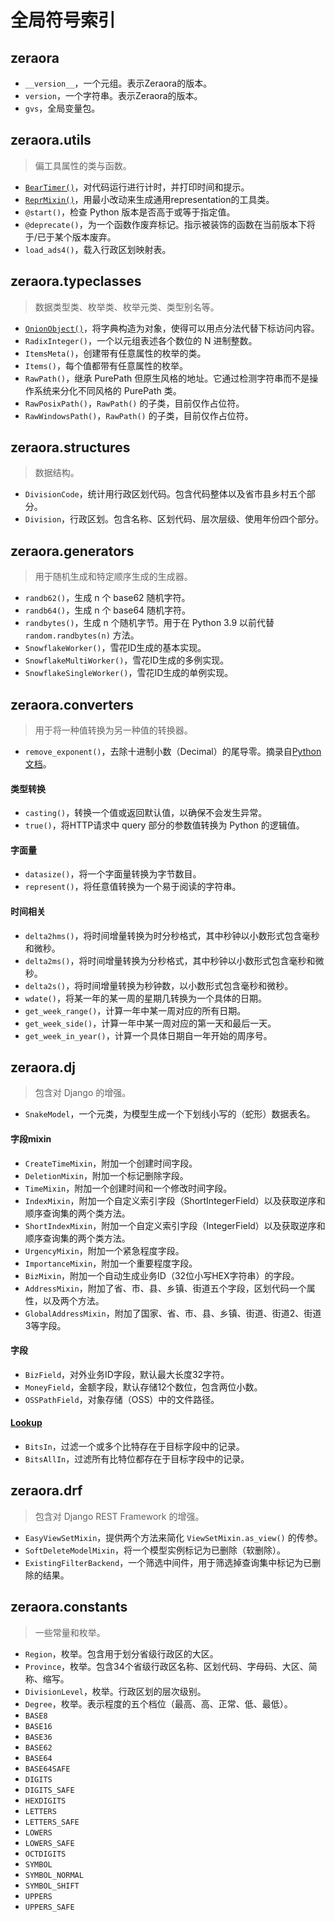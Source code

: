 # 全局符号索引

## zeraora

- `__version__`，一个元组。表示Zeraora的版本。
- `version`，一个字符串。表示Zeraora的版本。
- `gvs`，全局变量包。

## zeraora.utils

> 偏工具属性的类与函数。

- [`BearTimer()`](./zeraora/BearTimer.md)，对代码运行进行计时，并打印时间和提示。
- [`ReprMixin()`](./zeraora/ReprMixin.md)，用最小改动来生成通用representation的工具类。
- `@start()`，检查 Python 版本是否高于或等于指定值。
- `@deprecate()`，为一个函数作废弃标记。指示被装饰的函数在当前版本下将于/已于某个版本废弃。
- `load_ads4()`，载入行政区划映射表。

## zeraora.typeclasses

> 数据类型类、枚举类、枚举元类、类型别名等。

- [`OnionObject()`](./zeraora/OnionObject.md)，将字典构造为对象，使得可以用点分法代替下标访问内容。
- `RadixInteger()`，一个以元组表述各个数位的 N 进制整数。
- `ItemsMeta()`，创建带有任意属性的枚举的类。
- `Items()`，每个值都带有任意属性的枚举。
- `RawPath()`，继承 PurePath 但原生风格的地址。它通过检测字符串而不是操作系统来分化不同风格的 PurePath 类。
- `RawPosixPath()`，`RawPath()` 的子类，目前仅作占位符。
- `RawWindowsPath()`，`RawPath()` 的子类，目前仅作占位符。

## zeraora.structures

> 数据结构。

- `DivisionCode`，统计用行政区划代码。包含代码整体以及省市县乡村五个部分。
- `Division`，行政区划。包含名称、区划代码、层次层级、使用年份四个部分。

## zeraora.generators

> 用于随机生成和特定顺序生成的生成器。

- `randb62()`，生成 n 个 base62 随机字符。
- `randb64()`，生成 n 个 base64 随机字符。
- `randbytes()`，生成 n 个随机字节。用于在 Python 3.9 以前代替 `random.randbytes(n)` 方法。
- `SnowflakeWorker()`，雪花ID生成的基本实现。
- `SnowflakeMultiWorker()`，雪花ID生成的多例实现。
- `SnowflakeSingleWorker()`，雪花ID生成的单例实现。

## zeraora.converters

> 用于将一种值转换为另一种值的转换器。

- `remove_exponent()`，去除十进制小数（Decimal）的尾导零。摘录自[Python文档](https://docs.python.org/zh-cn/3/library/decimal.html#decimal-faq)。

#### 类型转换

- `casting()`，转换一个值或返回默认值，以确保不会发生异常。
- `true()`，将HTTP请求中 query 部分的参数值转换为 Python 的逻辑值。

#### 字面量

- `datasize()`，将一个字面量转换为字节数目。
- `represent()`，将任意值转换为一个易于阅读的字符串。

#### 时间相关

- `delta2hms()`，将时间增量转换为时分秒格式，其中秒钟以小数形式包含毫秒和微秒。
- `delta2ms()`，将时间增量转换为分秒格式，其中秒钟以小数形式包含毫秒和微秒。
- `delta2s()`，将时间增量转换为秒钟数，以小数形式包含毫秒和微秒。
- `wdate()`，将某一年的某一周的星期几转换为一个具体的日期。
- `get_week_range()`，计算一年中某一周对应的所有日期。
- `get_week_side()`，计算一年中某一周对应的第一天和最后一天。
- `get_week_in_year()`，计算一个具体日期自一年开始的周序号。

## zeraora.dj

> 包含对 Django 的增强。

- `SnakeModel`，一个元类，为模型生成一个下划线小写的（蛇形）数据表名。

#### 字段mixin

- `CreateTimeMixin`，附加一个创建时间字段。
- `DeletionMixin`，附加一个标记删除字段。
- `TimeMixin`，附加一个创建时间和一个修改时间字段。
- `IndexMixin`，附加一个自定义索引字段（ShortIntegerField）以及获取逆序和顺序查询集的两个类方法。
- `ShortIndexMixin`，附加一个自定义索引字段（IntegerField）以及获取逆序和顺序查询集的两个类方法。
- `UrgencyMixin`，附加一个紧急程度字段。
- `ImportanceMixin`，附加一个重要程度字段。
- `BizMixin`，附加一个自动生成业务ID（32位小写HEX字符串）的字段。
- `AddressMixin`，附加了省、市、县、乡镇、街道五个字段，区划代码一个属性，以及两个方法。
- `GlobalAddressMixin`，附加了国家、省、市、县、乡镇、街道、街道2、街道3等字段。

#### 字段

- `BizField`，对外业务ID字段，默认最大长度32字符。
- `MoneyField`，金额字段，默认存储12个数位，包含两位小数。
- `OSSPathField`，对象存储（OSS）中的文件路径。

#### [Lookup](https://docs.djangoproject.com/zh-hans/4.2/ref/models/lookups/#lookup-reference)

- `BitsIn`，过滤一个或多个比特存在于目标字段中的记录。
- `BitsAllIn`，过滤所有比特位都存在于目标字段中的记录。


## zeraora.drf

> 包含对 Django REST Framework 的增强。

- `EasyViewSetMixin`，提供两个方法来简化 `ViewSetMixin.as_view()` 的传参。
- `SoftDeleteModelMixin`，将一个模型实例标记为已删除（软删除）。
- `ExistingFilterBackend`，一个筛选中间件，用于筛选掉查询集中标记为已删除的结果。

## zeraora.constants

> 一些常量和枚举。

- `Region`，枚举。包含用于划分省级行政区的大区。
- `Province`，枚举。包含34个省级行政区名称、区划代码、字母码、大区、简称、缩写。
- `DivisionLevel`，枚举。行政区划的层次级别。
- `Degree`，枚举。表示程度的五个档位（最高、高、正常、低、最低）。
- `BASE8`
- `BASE16`
- `BASE36`
- `BASE62`
- `BASE64`
- `BASE64SAFE`
- `DIGITS`
- `DIGITS_SAFE`
- `HEXDIGITS`
- `LETTERS`
- `LETTERS_SAFE`
- `LOWERS`
- `LOWERS_SAFE`
- `OCTDIGITS`
- `SYMBOL`
- `SYMBOL_NORMAL`
- `SYMBOL_SHIFT`
- `UPPERS`
- `UPPERS_SAFE`
